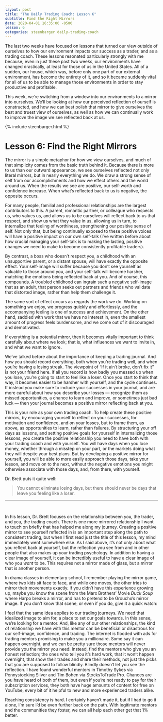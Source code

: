 ```yaml
---
layout: post
title: "The Daily Trading Coach: Lesson 6"
subtitle: Find the Right Mirrors
date: 2020-04-01 16:35:00 -0500
lesson: 6
categories: steenbarger daily-trading-coach
---
```


The last two weeks have focused on lessons that turned our view outside of ourselves to how our environment impacts our success as a trader, and as a trading coach. These lessons resonated particularly strongly with me because, even in just these past two weeks, our environments have changed drastically, at least for those of us in the United States. All of a sudden, our house, which was, before only one part of our external environment, has become the entirety of it, and so it became suddenly vital for all of us to be able to manage those environments in order to stay productive and profitable.

This week, we’re switching from a window into our environments to a mirror into ourselves. We’ll be looking at how our perceived reflection of ourself is constructed, and how we can best polish that mirror to give ourselves the best and truest view of ourselves, as well as how we can continually work to improve the image we see reflected back at us.

{% include steenbarger.html %}

# Lesson 6: Find the Right Mirrors

The mirror is a simple metaphor for how we view ourselves, and much of that simplicity comes from the basic truth behind it. Because there is more to us than our outward appearance,  we see ourselves reflected not only literal mirrors, but in nearly everything we do. We draw a strong sense of self from our accomplishments and how we effect others and the world around us. When the results we see are positive, our self-worth and confidence increase. When what’s reflected back to us is negative, the opposite occurs.

For many people, familial and professional relationships are the largest contributors to this. A parent, romantic partner, or colleague who respects us, who values us, and allows us to be ourselves will reflect back to us that respect, and show us what they value in us, allowing us in turn, to internalize that feeling of worthiness, strengthening our positive sense of self. Not only that, but being continually exposed to these positive voices will have a positive impact on our own self-talk (I’ve written before about how crucial managing your self-talk is to making the lasting, positive changes we need to make to become consistently profitable traders).

By contrast, a boss who doesn’t respect you, a childhood with an unsupportive parent, or a distant spouse, will have exactly the opposite effect. Your self-image will suffer because you don’t see yourself as valuable to those around you, and your self-talk will become harsher, matching the emotions being reflected back at you. And of course, this compounds. A troubled childhood can ingrain such a negative self-image that as an adult, that person seeks out partners and friends who validate that distorted image, rather than help them challenge it.

The same sort of effect occurs as regards the work we do. Working on something we enjoy, we progress quickly and effortlessly, and the accompanying feeling is one of success and achievement. On the other hand, saddled with work that we have no interest in, even the smallest amount of progress feels burdensome, and we come out of it discouraged and demotivated.

If everything is a potential mirror, then it becomes vitally important to think carefully about where we look; that is, what influences we want to invite in, and what we want to ignore.

We’ve talked before about the importance of keeping a trading journal. And how you should record everything, both when you’re trading well, and when you’re having a losing streak. The viewpoint of “if it ain’t broke, don’t fix it” is not your friend here. If all you record is how badly you messed up when you lose, you’re going to start to feel like a loser. Once you start to think that way, it becomes easier to be harsher with yourself, and the cycle continues. If instead you make sure to include your successes in your journal, and are more careful about how you describe your losses — recognize them as missed opportunities, a chance to learn and improve, or sometimes just bad luck — then your journal becomes a positive mirror reflecting back at you.

This is your role as your own trading coach. To help create these positive mirrors, by encouraging yourself to reflect on your successes, for motivation and confidence, and on your losses, but to frame them, as above, as opportunities to learn, rather than failures. By structuring your off days as lessons, and setting positive goals for yourself in internalizing those lessons, you create the positive relationship you need to have both with your trading coach and with yourself. You will have days when you lose money, whether through a misstep on your part, or the markets doing what they will despite your best plans. But by developing a positive mirror for yourself, you will be able to more easily approach those days, take your lesson, and move on to the next, without the negative emotions you might otherwise associate with those days, and, from there, with yourself.

Dr. Brett puts it quite well:

> You cannot eliminate losing days, but there should never be days that leave you feeling like a loser.

<hr/>
<br/>

In his lesson, Dr. Brett focuses on the relationship between you, the trader, and you, the trading coach. There is one more mirrored relationship I want to touch on briefly that has helped me along my journey. Creating a positive mirror to see yourself reflected in is an important step along the path to consistent trading, but when I first read just the title of this lesson, my mind immediately went somewhere else. As I said above, it’s not only about what you reflect back at yourself, but the reflection you see from and in other people that also makes up your trading psychology. In addition to having a clear image of yourself, it can be incredibly useful to have a clear image of who you *want* to be. This requires not a mirror made of glass, but a mirror that is another person.

In drama classes in elementary school, I remember playing the mirror game, where two kids sit face to face, and while one moves, the other tries to mirror their movements exactly. If you didn’t have this experience growing up, maybe you know the scene from the Marx Brothers’ Movie _Duck Soup_ where Harpo breaks a mirror, and has to pretend to be Groucho’s mirror image. If you don’t know that scene, or even if you do, give it a quick watch:

I feel that the same idea applies to our trading journeys. We need that idealized image to aim for, a place to set our goals towards. In this sense, we’re looking for a mentor. And, like any of our other relationships, the kind of relationship we have with this mentor can be beneficial or disastrous for our self-image, confidence, and trading. The internet is flooded with ads for trading mentors promising to make you a millionaire. Some say it can happen overnight, and we can be pretty sure those mentors will never provide you the mirror you need. Instead, find the mentors who give you an honest reflection; the ones who tell you it’s hard work, that it won’t happen overnight, that show their trades and share their methods, not just the picks that you are supposed to follow blindly. Blindly doesn’t let you see the reflection. I have found wonderful mentors in Timothy Sykes via Pennystocking Silver and Tim Bohen via StocksToTrade Pro. Chances are you have heard of both of them, but even if you’re not ready to pay for their subscription services, they both have huge amounts of content for free on YouTube, every bit of it helpful to new and more experienced traders alike.

Reaching consistency is hard. I certainly haven’t made it, but if I had to go it alone, I’m sure I’d be even further back on the path. With legitimate mentors and the communities they foster, we can all help each other get that 1% better.
